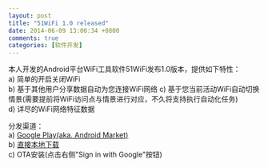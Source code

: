 ```yaml
---
layout: post
title: "51WiFi 1.0 released"
date: 2014-06-09 13:00:34 +0800
comments: true
categories: [软件开发]
---
```


本人开发的Android平台WiFi工具软件51WiFi发布1.0版本，提供如下特性：   
a) 简单的开启关闭WiFi  
b) 基于其他用户分享数据自动为您连接WiFi网络
c) 基于您当前活动WiFi自动切换情景(需要提前将WiFi访问点与情景进行对应，不久将支持执行自动化任务)  
d) 详尽的WiFi网络特征数据  

分发渠道：  
a) [Google Play(aka. Android Market)](https://play.google.com/store/apps/details?id=io.github.faywong.wifihelper)  
b) [直接本地下载](http://faywong.github.io/downloads/code/51WiFi_v1.0.apk)  
c) OTA安装(点击右侧"Sign in with Google"按钮)
